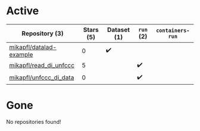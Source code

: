 # Active
| Repository (3) | Stars (5) | Dataset (1) | `run` (2) | `containers-run` |
| --- | --- | --- | --- | --- |
| [mikapfl/datalad-example](https://github.com/mikapfl/datalad-example) | 0 | :heavy_check_mark: |  |  |
| [mikapfl/read_di_unfccc](https://github.com/mikapfl/read_di_unfccc) | 5 |  | :heavy_check_mark: |  |
| [mikapfl/unfccc_di_data](https://github.com/mikapfl/unfccc_di_data) | 0 |  | :heavy_check_mark: |  |

# Gone
No repositories found!
